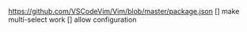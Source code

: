 https://github.com/VSCodeVim/Vim/blob/master/package.json
[] make multi-select work
[] allow configuration
